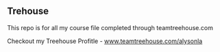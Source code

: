 ## Trehouse

This repo is for all my course file completed through teamtreehouse.com

Checkout my Treehouse Profitle - www.teamtreehouse.com/alysonla